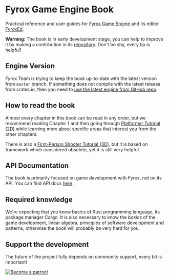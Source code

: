 # Fyrox Game Engine Book

Practical reference and user guides for [Fyrox Game Engine](https://github.com/FyroxEngine/Fyrox) and its 
editor [FyroxEd](https://github.com/FyroxEngine/Fyrox/tree/master/editor).

**Warning:** The book is in early development stage, you can help to improve it by making a contribution in its
[repository](https://github.com/fyrox-book/fyrox-book.github.io). Don't be shy, every tip is helpful!

## Engine Version

Fyrox Team is trying to keep the book up-to-date with the latest version from `master` branch. If something does not 
compile with the latest release from crates.io, then you need to 
[use the latest engine from GitHub repo](./fyrox/beginning/scripting.md#using-latest-engine-version).

## How to read the book

Almost every chapter in this book can be read in any order, but we recommend reading Chapter 1 and then going
through [Platformer Tutorial (2D)](fyrox/tutorials/platformer/part1.md) while learning more about specific areas that
interest you from the other chapters. 

There is also a [First-Person Shooter Tutorial (3D)](fyrox/tutorials/fps/intro.md), but it is based on framework which
considered obsolete, yet it is still very helpful. 

## API Documentation

The book is primarily focused on game development with Fyrox, not on its API. You can find API docs
[here](https://docs.rs/fyrox/latest/fyrox/).

## Required knowledge

We're expecting that you know basics of Rust programming language, its package manager Cargo. It is also necessary
to know the _basics_ of the game development, linear algebra, principles of software development and patterns, 
otherwise the book will probably be very hard for you. 

## Support the development

The future of the project fully depends on community support, every bit is important!

[![Become a patron!](https://c5.patreon.com/external/logo/become_a_patron_button.png)](https://www.patreon.com/mrdimas)
